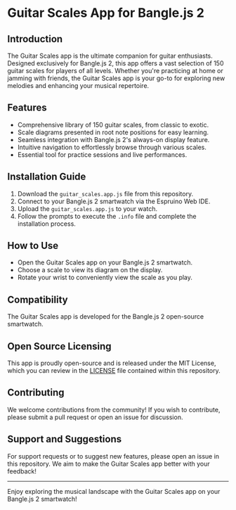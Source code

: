 # Guitar Scales App for Bangle.js 2

## Introduction
The Guitar Scales app is the ultimate companion for guitar enthusiasts. Designed exclusively for Bangle.js 2, this app offers a vast selection of 150 guitar scales for players of all levels. Whether you're practicing at home or jamming with friends, the Guitar Scales app is your go-to for exploring new melodies and enhancing your musical repertoire.

## Features
- Comprehensive library of 150 guitar scales, from classic to exotic.
- Scale diagrams presented in root note positions for easy learning.
- Seamless integration with Bangle.js 2's always-on display feature.
- Intuitive navigation to effortlessly browse through various scales.
- Essential tool for practice sessions and live performances.

## Installation Guide
1. Download the `guitar_scales.app.js` file from this repository.
2. Connect to your Bangle.js 2 smartwatch via the Espruino Web IDE.
3. Upload the `guitar_scales.app.js` to your watch.
4. Follow the prompts to execute the `.info` file and complete the installation process.

## How to Use
- Open the Guitar Scales app on your Bangle.js 2 smartwatch.
- Choose a scale to view its diagram on the display.
- Rotate your wrist to conveniently view the scale as you play.

## Compatibility
The Guitar Scales app is developed for the Bangle.js 2 open-source smartwatch.

## Open Source Licensing
This app is proudly open-source and is released under the MIT License, which you can review in the [LICENSE](LICENSE) file contained within this repository.

## Contributing
We welcome contributions from the community! If you wish to contribute, please submit a pull request or open an issue for discussion.

## Support and Suggestions
For support requests or to suggest new features, please open an issue in this repository. We aim to make the Guitar Scales app better with your feedback!

---

Enjoy exploring the musical landscape with the Guitar Scales app on your Bangle.js 2 smartwatch!

